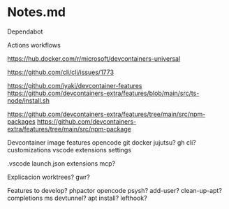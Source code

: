 # Notes.md

Dependabot

Actions workflows

https://hub.docker.com/r/microsoft/devcontainers-universal

https://github.com/cli/cli/issues/1773

https://github.com/iyaki/devcontainer-features
https://github.com/devcontainers-extra/features/blob/main/src/ts-node/install.sh

https://github.com/devcontainers-extra/features/tree/main/src/npm-packages
https://github.com/devcontainers-extra/features/tree/main/src/npm-package

Devcontainer
    image
    features
        opencode
        git
        docker
        jujutsu?
        gh cli?
    customizations
        vscode
            extensions
            settings

.vscode
    launch.json
    extensions
    mcp?


Explicacion worktrees?
gwr?




Features to develop?
    phpactor
    opencode
    psysh?
    add-user?
    clean-up-apt?
    completions
    ms devtunnel?
    apt install?
    lefthook?
